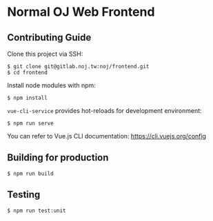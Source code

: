 # Normal OJ Web Frontend

## Contributing Guide

Clone this project via SSH:

```shell
$ git clone git@gitlab.noj.tw:noj/frontend.git
$ cd frontend
```

Install node modules with npm:

```shell
$ npm install
```

`vue-cli-service` provides hot-reloads for development environment:

```shell
$ npm run serve
```

You can refer to Vue.js CLI documentation: https://cli.vuejs.org/config

## Building for production

```shell
$ npm run build
```

## Testing

```shell
$ npm run test:unit
```
